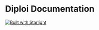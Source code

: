 # Diploi Documentation

[![Built with Starlight](https://astro.badg.es/v2/built-with-starlight/tiny.svg)](https://starlight.astro.build)
